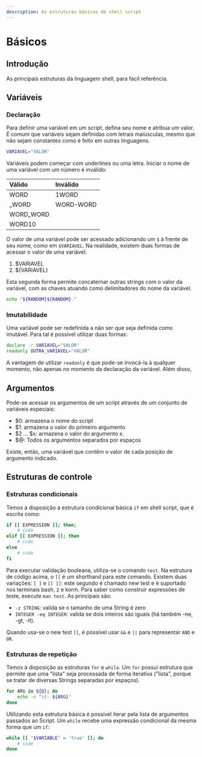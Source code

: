 ```yaml
---
description: As estruturas básicas de shell script
---
```


# Básicos

## Introdução

As principais estruturas da linguagem shell, para fácil referência.

## Variáveis

### Declaração

Para definir uma variável em um script, defina seu nome e atribua um valor. É comum que variáveis sejam definidas com letrais maiúsculas, mesmo que não sejam constantes como é feito em outras linguagens.

```bash
VARIAVEL="VALOR"
```

Variáveis podem começar com underlines ou uma letra. Iniciar o nome de uma variável com um número é inválido:

| Válido | Inválido |
| :--- | :--- |
| WORD | 1WORD |
| \_WORD | WORD-WORD |
| WORD\_WORD |  |
| WORD10 |  |

O valor de uma variável pode ser acessado adicionando um `$` à frente de seu nome, como em `$VARIAVEL`. Na realidade, existem duas formas de acessar o valor de uma variável:

1. $VARIAVEL
2. ${VARIAVEL}

Esta segunda forma permite concaternar outras strings com o valor da variável, com as chaves atuando como delimitadores do nome da variável.

```bash
echo "${RANDOM}${RANDOM}."
```

### Imutabilidade

Uma variável pode ser redefinida a não ser que seja definida como imutável. Para tal é possível utilizar duas formas:

```bash
declare -r VARIAVEL="VALOR"
readonly OUTRA_VARIAVEL="VALOR"
```

A vantagem de utilizar `readonly` é que pode-se invocá-la à qualquer momento, não apenas no momento da declaração da variável. Além disso,

## Argumentos

Pode-se acessar os argumentos de um script através de um conjunto de variáveis especiais:

* $0: armazena o nome do script
* $1: armazena o valor do primeiro argumento
* $2 ... $x: armazena o valor do argumento x.
* $@: Todos os argumentos separados por espaços

Existe, então, uma variável que contêm o valor de cada posição de argumento indicado.

## Estruturas de controle

### Estruturas condicionais

Temos à disposição a estrutura condicional básica `if` em shell script, que é escrita como:

```bash
if [[ EXPRESSION ]]; then; 
    # code
elif [[ EXPRESSION ]]; then
    # code
else
    # code
fi
```

Para executar validação booleana, utiliza-se o comando `test`. Na estrutura de código acima, o `[[` é um shorthand para este comando. Existem duas variações: `[ ]` e `[[ ]]`: este segundo é chamado new test e é suportado nos terminais bash, z e korm. Para saber como construir expressões de teste, execute `man test`. As principais são:

* `-z STRING`: valida se o tamanho de uma String é zero
* `INTEGER -eq INTEGER`: valida se dois inteiros são iguais \(há também -ne, -gt, -lt\).

Quando usa-se o new test `[[`, é possível usar `&&` e `||` para representar `AND` e `OR`.

### Estruturas de repetição

Temos à disposição as estruturas `for` e `while`. Um `for` possui estrutura que permite que uma "lista" seja processada de forma iterativa \("lista", porque se tratar de diversas Strings separadas por espaços\).

```bash
for ARG in ${@}; do
    echo -e "\t- ${ARG}"
done
```

Utilizando esta estrutura básica é possível iterar pela lista de argumentos passados ao Script. Um `while` recebe uma expressão condicional da mesma forma que um `if`:

```bash
while [[ "$VARIABLE" = 'true' ]]; do
    # code
done
```

